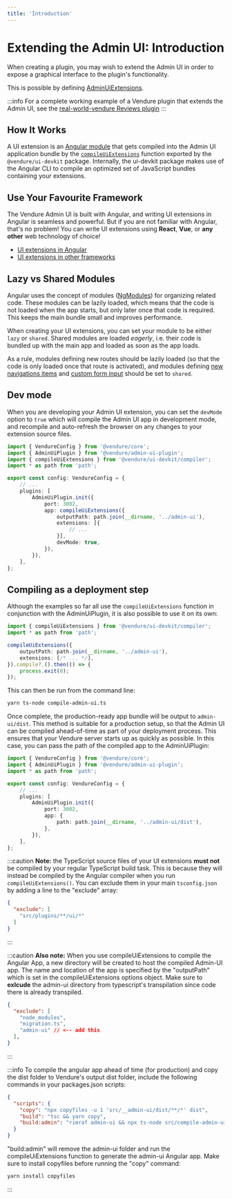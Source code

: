 ```yaml
---
title: 'Introduction'
---
```


# Extending the Admin UI: Introduction

When creating a plugin, you may wish to extend the Admin UI in order to expose a graphical interface to the plugin's functionality.

This is possible by defining [AdminUiExtensions](/reference/admin-ui-api/ui-devkit/admin-ui-extension/).

:::info
For a complete working example of a Vendure plugin that extends the Admin UI, see the [real-world-vendure Reviews plugin](https://github.com/vendure-ecommerce/real-world-vendure/tree/master/src/plugins/reviews)
:::

## How It Works

A UI extension is an [Angular module](https://angular.io/guide/ngmodules) that gets compiled into the Admin UI application bundle by the [`compileUiExtensions`](/reference/admin-ui-api/ui-devkit/compile-ui-extensions) function exported by the `@vendure/ui-devkit` package. Internally, the ui-devkit package makes use of the Angular CLI to compile an optimized set of JavaScript bundles containing your extensions.

## Use Your Favourite Framework

The Vendure Admin UI is built with Angular, and writing UI extensions in Angular is seamless and powerful. But if you are not familiar with Angular, that's no problem! You can write UI extensions using **React**, **Vue**, or **any other** web technology of choice!

* [UI extensions in Angular](/guides/extending-the-admin-ui/using-angular/)
* [UI extensions in other frameworks](/guides/extending-the-admin-ui/using-other-frameworks/)

## Lazy vs Shared Modules

Angular uses the concept of modules ([NgModules](https://angular.io/guide/ngmodules)) for organizing related code. These modules can be lazily loaded, which means that the code is not loaded when the app starts, but only later once that code is required. This keeps the main bundle small and improves performance.

When creating your UI extensions, you can set your module to be either `lazy` or `shared`. Shared modules are loaded _eagerly_, i.e. their code is bundled up with the main app and loaded as soon as the app loads.

As a rule, modules defining new routes should be lazily loaded (so that the code is only loaded once that route is activated), and modules defining [new navigations items](/guides/extending-the-admin-ui/modifying-navigation-items/) and [custom form input](/guides/extending-the-admin-ui/custom-form-inputs/) should be set to `shared`.

## Dev mode

When you are developing your Admin UI extension, you can set the `devMode` option to `true` which will compile the Admin UI app in development mode, and recompile and auto-refresh the browser on any changes to your extension source files.

```ts title="src/vendure-config.ts"
import { VendureConfig } from '@vendure/core';
import { AdminUiPlugin } from '@vendure/admin-ui-plugin';
import { compileUiExtensions } from '@vendure/ui-devkit/compiler';
import * as path from 'path';

export const config: VendureConfig = {
    // ...
    plugins: [
        AdminUiPlugin.init({
            port: 3002,
            app: compileUiExtensions({
                outputPath: path.join(__dirname, '../admin-ui'),
                extensions: [{
                    // ...
                }],
                devMode: true,
            }),
        }),
    ],
};
```

## Compiling as a deployment step

Although the examples so far all use the `compileUiExtensions` function in conjunction with the AdminUiPlugin, it is also possible to use it on its own:

```ts title="src/compile-admin-ui.ts"
import { compileUiExtensions } from '@vendure/ui-devkit/compiler';
import * as path from 'path';

compileUiExtensions({
    outputPath: path.join(__dirname, '../admin-ui'),
    extensions: [/* ... */],
}).compile?.().then(() => {
    process.exit(0);
});

```

This can then be run from the command line:

```bash
yarn ts-node compile-admin-ui.ts
```

Once complete, the production-ready app bundle will be output to `admin-ui/dist`. This method is suitable for a production setup, so that the Admin UI can be compiled ahead-of-time as part of your deployment process. This ensures that your Vendure server starts up as quickly as possible. In this case, you can pass the path of the compiled app to the AdminUiPlugin:

```ts title="src/vendure-config.ts"
import { VendureConfig } from '@vendure/core';
import { AdminUiPlugin } from '@vendure/admin-ui-plugin';
import * as path from 'path';

export const config: VendureConfig = {
    // ...
    plugins: [
        AdminUiPlugin.init({
            port: 3002,
            app: {
                path: path.join(__dirname, '../admin-ui/dist'),
            },
        }),
    ],
};
```

:::caution
**Note:** the TypeScript source files of your UI extensions **must not** be compiled by your regular TypeScript build task. This is because they will instead be compiled by the Angular compiler when you run `compileUiExtensions()`. You can exclude them in your main `tsconfig.json` by adding a line to the "exclude" array:
```json
{
  "exclude": [
    "src/plugins/**/ui/*"
  ]
}
```
:::

:::caution
**Also note:** When you use compileUiExtensions to compile the Angular App, a new directory will be created to host the compiled Admin-UI app. The name and location of the app is specified by the "outputPath" which is set in the compileUiExtensions options object. Make sure to **exlcude** the admin-ui directory from typescript's transpilation since code there is already transpiled.
```json
{
  "exclude": [
    "node_modules",
    "migration.ts",
    "admin-ui" // <-- add this
  ],
}
```
:::

:::info
To compile the angular app ahead of time (for production) and copy the dist folder to Vendure's output dist folder, include the following commands in your packages.json scripts:
```json
{
  "scripts": {
    "copy": "npx copyfiles -u 1 'src/__admin-ui/dist/**/*' dist",
    "build": "tsc && yarn copy",
    "build:admin": "rimraf admin-ui && npx ts-node src/compile-admin-ui.ts",
  }
}
```
"build:admin" will remove the admin-ui folder and run the compileUiExtensions function to generate the admin-ui Angular app.
Make sure to install copyfiles before running the "copy" command:
```bash
yarn install copyfiles
```
:::
